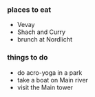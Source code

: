 ### places to eat

- Vevay
- Shach and Curry
- brunch at Nordlicht

### things to do

- do acro-yoga in a park
- take a boat on Main river
- visit the Main tower
